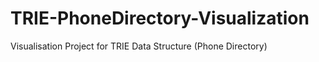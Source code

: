 # TRIE-PhoneDirectory-Visualization
Visualisation Project for TRIE Data Structure (Phone Directory)

